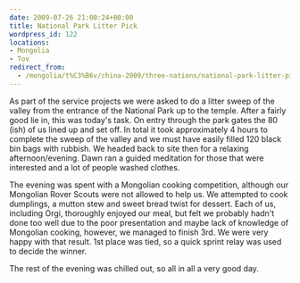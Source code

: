 ```yaml
---
date: 2009-07-26 21:00:24+00:00
title: National Park Litter Pick
wordpress_id: 122
locations:
- Mongolia
- Tov
redirect_from:
  - /mongolia/t%C3%B6v/china-2009/three-nations/national-park-litter-pick/
---
```


As part of the service projects we were asked to do a litter sweep of the valley from the entrance of the National Park up to the temple. After a fairly good lie in, this was today's task. On entry through the park gates the 80 (ish) of us lined up and set off. In total it took approximately 4 hours to complete the sweep of the valley and we must have easily filled 120 black bin bags with rubbish. We headed back to site then for a relaxing afternoon/evening. Dawn ran a guided meditation for those that were interested and a lot of people washed clothes.

The evening was spent with a Mongolian cooking competition, although our Mongolian Rover Scouts were not allowed to help us. We attempted to cook dumplings, a mutton stew and sweet bread twist for dessert. Each of us, including Orgi, thoroughly enjoyed our meal, but felt we probably hadn't done too well due to the poor presentation and maybe lack of knowledge of Mongolian cooking, however, we managed to finish 3rd. We were very happy with that result. 1st place was tied, so a quick sprint relay was used to decide the winner.

The rest of the evening was chilled out, so all in all a very good day.
